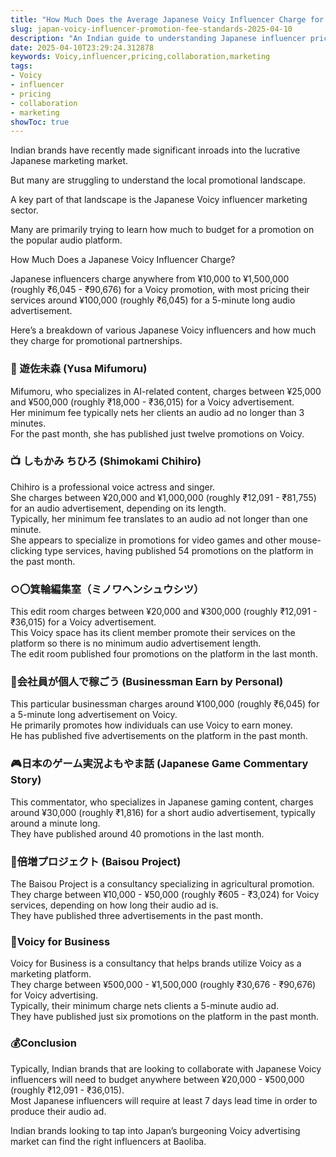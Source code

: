 ```yaml
---
title: "How Much Does the Average Japanese Voicy Influencer Charge for Promotion?"
slug: japan-voicy-influencer-promotion-fee-standards-2025-04-10
description: "An Indian guide to understanding Japanese influencer pricing on Voicy."
date: 2025-04-10T23:29:24.312878
keywords: Voicy,influencer,pricing,collaboration,marketing
tags:
- Voicy
- influencer
- pricing
- collaboration
- marketing
showToc: true
---
```


Indian brands have recently made significant inroads into the lucrative Japanese marketing market.

But many are struggling to understand the local promotional landscape.

A key part of that landscape is the Japanese Voicy influencer marketing sector.

Many are primarily trying to learn how much to budget for a promotion on the popular audio platform.

How Much Does a Japanese Voicy Influencer Charge?  

Japanese influencers charge anywhere from ¥10,000 to ¥1,500,000 (roughly ₹6,045 - ₹90,676) for a Voicy promotion, with most pricing their services around ¥100,000 (roughly ₹6,045) for a 5-minute long audio advertisement.

Here’s a breakdown of various Japanese Voicy influencers and how much they charge for promotional partnerships.

### 💬 遊佐未森 (Yusa Mifumoru)  
Mifumoru, who specializes in AI-related content, charges between ¥25,000 and ¥500,000 (roughly ₹18,000 - ₹36,015) for a Voicy advertisement.  
Her minimum fee typically nets her clients an audio ad no longer than 3 minutes.   
For the past month, she has published just twelve promotions on Voicy.  

### 📺 しもかみ ちひろ (Shimokami Chihiro)  
Chihiro is a professional voice actress and singer.     
She charges between ¥20,000 and ¥1,000,000 (roughly ₹12,091 - ₹81,755) for an audio advertisement, depending on its length.      
Typically, her minimum fee translates to an audio ad not longer than one minute.  
She appears to specialize in promotions for video games and other mouse-clicking type services, having published 54 promotions on the platform in the past month.  

### ○〇箕輪編集室（ミノワヘンシュウシツ）  
This edit room charges between ¥20,000 and ¥300,000 (roughly ₹12,091 - ₹36,015) for a Voicy advertisement.  
This Voicy space has its client member promote their services on the platform so there is no minimum audio advertisement length.  
The edit room published four promotions on the platform in the last month.  

### 💼会社員が個人で稼ごう (Businessman Earn by Personal)  
This particular businessman charges around ¥100,000 (roughly ₹6,045) for a 5-minute long advertisement on Voicy.  
He primarily promotes how individuals can use Voicy to earn money.  
He has published five advertisements on the platform in the past month.  

### 🎮日本のゲーム実況よもやま話 (Japanese Game Commentary Story)  
This commentator, who specializes in Japanese gaming content, charges around ¥30,000 (roughly ₹1,816) for a short audio advertisement, typically around a minute long.  
They have published around 40 promotions in the last month.  

### 🌱倍増プロジェクト (Baisou Project)  
The Baisou Project is a consultancy specializing in agricultural promotion.  
They charge between ¥10,000 - ¥50,000 (roughly ₹605 - ₹3,024) for Voicy services, depending on how long their audio ad is.  
They have published three advertisements in the past month.   

### 🚀Voicy for Business  
Voicy for Business is a consultancy that helps brands utilize Voicy as a marketing platform.  
They charge between ¥500,000 - ¥1,500,000 (roughly ₹30,676 - ₹90,676) for Voicy advertising.  
Typically, their minimum charge nets clients a 5-minute audio ad.  
They have published just six promotions on the platform in the past month.

### 💰Conclusion  
Typically, Indian brands that are looking to collaborate with Japanese Voicy influencers will need to budget anywhere between ¥20,000 - ¥500,000 (roughly ₹12,091 - ₹36,015).  
Most Japanese influencers will require at least 7 days lead time in order to produce their audio ad.  

Indian brands looking to tap into Japan’s burgeoning Voicy advertising market can find the right influencers at Baoliba.